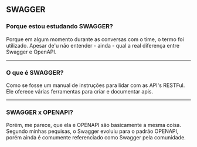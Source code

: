 ## SWAGGER

### Porque estou estudando SWAGGER?

Porque em algum momento durante as conversas com o time, o termo foi utilizado. 
Apesar de'u não entender - ainda -  qual a real diferença entre Swagger e OpenAPI.

---
### O que é SWAGGER?

Como se fosse um manual de instruções para lidar com as API's RESTFul.
Ele oferece várias ferramentas para criar e documentar apis. 


---
### SWAGGER x OPENAPI?

Porém, me parece, que ela e OPENAPI são basicamente a mesma coisa. 
Segundo minhas pequisas, o Swagger evoluiu para o padrão OPENAPI, porém ainda é comumente referenciado como Swagger pela comunidade.